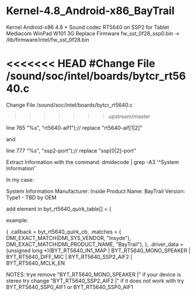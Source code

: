 # Kernel-4.8_Android-x86_BayTrail
Kernel Android-x86 4.8 + Sound codec RT5640 on SSP2
for Tablet Mediacom WinPad W101 3G
Replace Firmware  fw_sst_0f28_ssp0.bin -> /lib/firmware/intel/fw_sst_0f28.bin


<<<<<<< HEAD
#Change File /sound/soc/intel/boards/bytcr_rt5640.c
=======
Change File /sound/soc/intel/boards/bytcr_rt5640.c
>>>>>>> upstream/master

line
765		"%s", "rt5640-aif1");// replace "rt5640-aif[1|2]" 

and

line
777		"%s", "ssp2-port");// replace "ssp[0|2]-port"


Extract Information with the command:	dmidecode | grep -A3 '^System Information'

In my case:

 System Information
	Manufacturer: Inside
	Product Name: BayTrail
	Version: Type1 - TBD by OEM


add element in  byt_rt5640_quirk_table[] = {

example:

{
	.callback = byt_rt5640_quirk_cb,
	.matches = {
	    DMI_EXACT_MATCH(DMI_SYS_VENDOR, "Insyde"),
	    DMI_EXACT_MATCH(DMI_PRODUCT_NAME, "BayTrail"),
	},
	.driver_data = (unsigned long *)(BYT_RT5640_IN1_MAP |
				 	 BYT_RT5640_MONO_SPEAKER |
				 	 BYT_RT5640_DIFF_MIC |
					 BYT_RT5640_SSP2_AIF2 |
					 BYT_RT5640_MCLK_EN
			


NOTES:
trye remove "BYT_RT5640_MONO_SPEAKER |"		if your device is stereo
try change  "BYT_RT5640_SSP2_AIF2 |"		if it does not work with try BYT_RT5640_SSP0_AIF1 or BYT_RT5640_SSP0_AIF1


